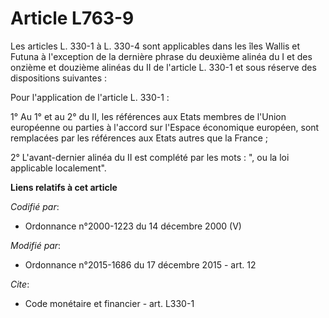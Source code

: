 # Article L763-9

Les articles L. 330-1 à L. 330-4 sont applicables dans les îles Wallis et Futuna à l'exception de la dernière phrase du
deuxième alinéa du I et des onzième et douzième alinéas du II de l'article L. 330-1 et sous réserve des dispositions
suivantes :

Pour l'application de l'article L. 330-1 :

1° Au 1° et au 2° du II, les références aux Etats membres de l'Union européenne ou parties à l'accord sur l'Espace économique
européen, sont remplacées par les références aux Etats autres que la France ; 

2° L'avant-dernier alinéa du II est complété par les mots : ", ou la loi applicable localement".

**Liens relatifs à cet article**

_Codifié par_:

  - Ordonnance n°2000-1223 du 14 décembre 2000 (V)

_Modifié par_:

  - Ordonnance n°2015-1686 du 17 décembre 2015 - art. 12

_Cite_:

  - Code monétaire et financier - art. L330-1
